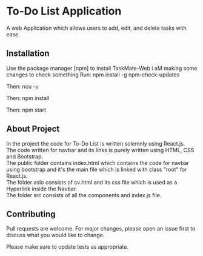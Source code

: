 # To-Do List Application 
A web Application which allows users to add, edit, and delete tasks with ease.

## Installation
Use the package manager [npm] to install TaskMate-Web
i aM making some changes to check something 
Run:
npm install -g npm-check-updates

Then:
ncu -u

Then: 
npm install

Then:
npm start

## About Project 
In the project the code for To-Do List is written solemnly using React.js.  
The code written for navbar and its links is purely written using HTML, CSS and Bootstrap.  
The public folder contains index.html which contains the code for navbar using bootstrap and it's the main file which is linked with class "root" for React.js.  
The folder aslo consists of cv.html and its css file which is used as a Hyperlink inside the Navbar.  
The folder src consists of all the components and index.js file.


## Contributing

Pull requests are welcome. For major changes, please open an issue first
to discuss what you would like to change.

Please make sure to update tests as appropriate.
